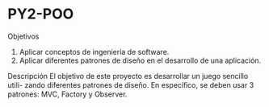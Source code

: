 # PY2-POO

Objetivos
1. Aplicar conceptos de ingeniería de software.
2. Aplicar diferentes patrones de diseño en el desarrollo de una
aplicación.

Descripción
El objetivo de este proyecto es desarrollar un juego sencillo utili-
zando diferentes patrones de diseño. En especíﬁco, se deben usar 3
patrones: MVC, Factory y Observer.

